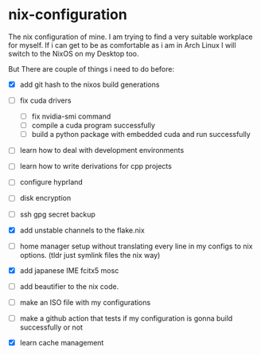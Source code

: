 # nix-configuration
The nix configuration of mine. I am trying to find a very suitable workplace for myself. If i can get to be as comfortable as i am in Arch Linux I will switch to the NixOS on my Desktop too.


But There are couple of things i need to do before:

- [x] add git hash to the nixos build generations
- [ ] fix cuda drivers
    - [ ] fix nvidia-smi command
    - [ ] compile a cuda program successfully
    - [ ] build a python package with embedded cuda and run successfully
- [ ] learn how to deal with development environments
- [ ] learn how to write derivations for cpp projects
- [ ] configure hyprland
- [ ] disk encryption
- [ ] ssh gpg secret backup
- [x] add unstable channels to the flake.nix
- [ ] home manager setup without translating every line in my configs to nix options. (tldr just symlink files the nix way)
- [x] add japanese IME fcitx5 mosc
- [ ] add beautifier to the nix code.
- [ ] make an ISO file with my configurations
- [ ] make a github action that tests if my configuration is gonna build successfully or not
- [x] learn cache management

